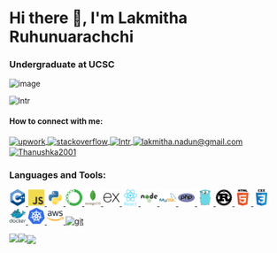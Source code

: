 
<h1>Hi there 👋, I'm Lakmitha Ruhunuarachchi</h1>
<h3>Undergraduate at UCSC </h3> 

![image](https://www.codewars.com/users/LNTR/badges/large)
<p align="left"> <img src="https://komarev.com/ghpvc/?username=lntr&label=Profile%20views&color=0e75b6&style=flat" alt="lntr" /> </p>

<h4 align="left">How to connect with me:</h4>
  <a href="https://www.upwork.com/freelancers/~013c39a80a4fa3cea8" target="blank">
    <img align="center" src="https://cdn.jsdelivr.net/npm/simple-icons@3.0.1/icons/upwork.svg" alt="upwork" height="30" width="30" />
  </a>
  <a href="https://stackoverflow.com/users/22231480/lntr" target="blank">
    <img align="center" src="https://cdn.jsdelivr.net/npm/simple-icons@3.0.1/icons/stackoverflow.svg" alt="stackoverflow" height="30" width="30" />
  </a>
  <a href="https://www.codewars.com/users/LNTR" target="blank">
    <img align="center" src="https://cdn.jsdelivr.net/npm/simple-icons@3.0.1/icons/codewars.svg" alt="lntr" height="30" width="30" />
  </a>
   <a href="lakmitha.nadun@gmail.com" target="blank">
    <img align="center" src="https://cdn.jsdelivr.net/npm/simple-icons@3.0.1/icons/gmail.svg" alt="lakmitha.nadun@gmail.com" height="30" width="30" />
  </a>
  <a href="https://web.facebook.com/Thanushka2001/" target="blank">
    <img align="center" src="https://cdn.jsdelivr.net/npm/simple-icons@3.0.1/icons/facebook.svg" alt="Thanushka2001" height="30" width="30" />
  </a>
  

<h3 align="left">Languages and Tools:</h3>
<p align="left">  
  <a href="https://www.w3schools.com/cpp/" target="_blank" rel="noreferrer"> <img src="https://raw.githubusercontent.com/devicons/devicon/master/icons/cplusplus/cplusplus-original.svg" alt="cplusplus" width="30" height="30"/> </a> 
  <a href="https://developer.mozilla.org/en-US/docs/Web/JavaScript" target="_blank" rel="noreferrer"> <img src="https://raw.githubusercontent.com/devicons/devicon/master/icons/javascript/javascript-original.svg" alt="javascript" width="30" height="30"/> </a> 
  <a href="https://www.python.org/" target="_blank" rel="noreferrer"> <img src="https://raw.githubusercontent.com/devicons/devicon/master/icons/python/python-original.svg" alt="python" width="30" height="30"/> </a> 
  <a href="https://www.anaconda.com/" target="_blank" rel="noreferrer"> <img src="https://github.com/devicons/devicon/blob/master/icons/anaconda/anaconda-original.svg" alt="anaconda" width="30" height="30"/> </a> 
  <a href="https://www.mongodb.com/" target="_blank" rel="noreferrer"> <img src="https://raw.githubusercontent.com/devicons/devicon/master/icons/mongodb/mongodb-original-wordmark.svg" alt="mongodb" width="30" height="30"/> </a> 
  <a href="https://expressjs.com/" target="_blank" rel="noreferrer"> <img src="https://github.com/devicons/devicon/blob/master/icons/express/express-original.svg" alt="expressjs" width="30" height="30"/> </a> 
  <a href="https://reactjs.org/" target="_blank" rel="noreferrer"> <img src="https://raw.githubusercontent.com/devicons/devicon/master/icons/react/react-original-wordmark.svg" alt="react" width="30" height="30"/> </a> 
  <a href="https://nodejs.org/en" target="_blank" rel="noreferrer"> <img src="https://raw.githubusercontent.com/devicons/devicon/master/icons/nodejs/nodejs-original-wordmark.svg" alt="nodejs" width="30" height="30"/> </a> 
  <a href="https://www.mysql.com/" target="_blank" rel="noreferrer"> <img src="https://raw.githubusercontent.com/devicons/devicon/master/icons/mysql/mysql-original-wordmark.svg" alt="mysql" width="30" height="30"/> </a>
  <a href="https://www.php.net/" target="_blank" rel="noreferrer"> <img src="https://github.com/devicons/devicon/blob/master/icons/php/php-original.svg" alt="php" width="30" height="30"/> </a>
  <a href="https://go.dev/" target="_blank" rel="noreferrer"> <img src="https://github.com/devicons/devicon/blob/master/icons/go/go-original.svg" alt="golang" width="30" height="30"/> </a> 
  <a href="https://www.rust-lang.org/" target="_blank" rel="noreferrer"> <img src="https://github.com/devicons/devicon/blob/master/icons/rust/rust-original.svg" alt="rust" width="30" height="30"/> </a> 
  <a href="https://www.w3.org/html/" target="_blank" rel="noreferrer"> <img src="https://raw.githubusercontent.com/devicons/devicon/master/icons/html5/html5-original-wordmark.svg" alt="html5" width="30" height="30"/> </a> 
  <a href="https://www.w3schools.com/css/" target="_blank" rel="noreferrer"> <img src="https://raw.githubusercontent.com/devicons/devicon/master/icons/css3/css3-original-wordmark.svg" alt="css3" width="30" height="30"/> </a> 
  <a href="https://www.docker.com/" target="_blank" rel="noreferrer"> <img src="https://raw.githubusercontent.com/devicons/devicon/master/icons/docker/docker-original-wordmark.svg" alt="docker" width="30" height="30"/> </a> 
  <a href="https://kubernetes.io/" target="_blank" rel="noreferrer"> <img src="https://github.com/devicons/devicon/blob/master/icons/kubernetes/kubernetes-original.svg" alt="k8s" width="30" height="30"/> </a> 
  <a href="https://aws.amazon.com/" target="_blank" rel="noreferrer"> <img src="https://github.com/devicons/devicon/blob/master/icons/amazonwebservices/amazonwebservices-original-wordmark.svg" alt="aws" width="30" height="30"/> </a> 
  <a href="https://git-scm.com/" target="_blank" rel="noreferrer"> <img src="https://www.vectorlogo.zone/logos/git-scm/git-scm-icon.svg" alt="git" width="30" height="30"/> </a> 
</p>

<img align="left" src="https://github-readme-stats.vercel.app/api/top-langs?username=lntr&show_icons=true&locale=en&layout=compact">
<img align="center" src="https://github-readme-stats.vercel.app/api?username=lntr">
<img align="left" src="https://github-readme-streak-stats.herokuapp.com/?user=lntr&">
